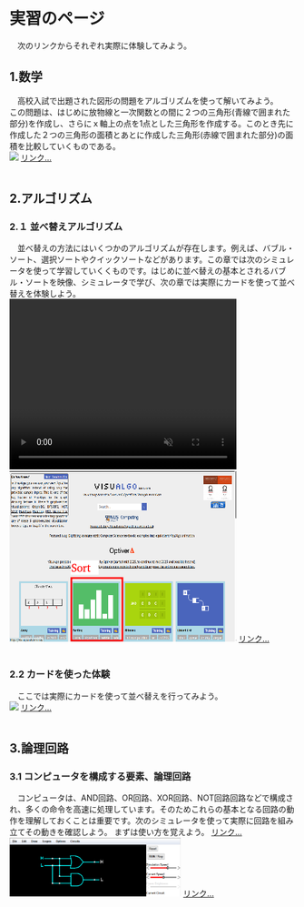<h1>実習のページ</h1>
<p>　次のリンクからそれぞれ実際に体験してみよう。</p>

<h2>1.数学</h2>
　高校入試で出題された図形の問題をアルゴリズムを使って解いてみよう。<br>
この問題は、はじめに放物線と一次関数との間に２つの三角形(青線で囲まれた部分)を作成し、さらにｘ軸上の点を1点とした三角形を作成する。このとき先に作成した２つの三角形の面積とあとに作成した三角形(赤線で囲まれた部分)の面積を比較していくものである。<br>
<img src="/Entrance_Q5/Q5_all.png">
<a href="/Entrance_Q5/index.html" target="_blank">リンク...</a><br><br>

<h2>2.アルゴリズム</h2>
<h3>2.１ 並べ替えアルゴリズム</h3>
　並べ替えの方法にはいくつかのアルゴリズムが存在します。例えば、バブル・ソート、選択ソートやクイックソートなどがあります。この章では次のシミュレータを使って学習していくくものです。はじめに並べ替えの基本とされるバブル・ソートを映像、シミュレータで学び、次の章では実際にカードを使って並べ替えを体験しよう。<br>
<video width="400" height="300" src="bubbleSort_400x300.mp4" controls muted></video>
<img width="400" hegiht="300" src="simulator.png">
<a href="https://visualgo.net/en" target="_blank">リンク...</a><br><br>

<h3>2.2 カードを使った体験</h3>
　ここでは実際にカードを使って並べ替えを行ってみよう。<br>
<img src="/Sorting_cards/SortingCards.png" width="400" hegiht="300">
<a href="/Sorting_cards/index.html" target="_blank">リンク...</a><br><br>


<h2>3.論理回路</h2>
<h3>3.1 コンピュータを構成する要素、論理回路</h3>
　コンピュータは、AND回路、OR回路、XOR回路、NOT回路回路などで構成され、多くの命令を高速に処理しています。そのためこれらの基本となる回路の動作を理解しておくことは重要です。次のシミュレータを使って実際に回路を組み立てその動きを確認しよう。
 まずは使い方を覚えよう。
 <a href="How_to_use_logic.pdf"  width="80%" height="80%" target="_blank">リンク...</a><br>
<img src="logicSimulator.png" width="60%" height="60%">
<a href="https://www.falstad.com/circuit/" target="_blank">リンク...</a><br><br>


